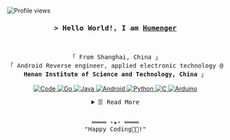 <!-- https://github.com/Humenger/ -->
<!-- April 15, 2021 -->
<!-- leave a STAR, if you like it ! -->

<!-- Profile Views Counter -->
![Profile views](https://gpvc.arturio.dev/Humenger?v=3)

<!-- Intro  -->
<h3 align="center">
        <samp>&gt; Hello World!, I am
                <b><a target="_blank" href="https://Humenger.github.io/">Humenger</a></b>
        </samp>
</h3>
<br>

<p align="center">
        <!-- Organisation  -->
        <samp>
                「 From Shanghai, China 」
                <br>
                「 Android Reverse engineer, applied electronic technology @<b> Henan Institute of Science and Technology, China</b> 」
                <br>
                <br>
        </samp>
        <!-- Programming Languages -->
        <!-- Code logo -->
        <a href="https://github.com/Humenger?tab=repositories" target="_blank"><img alt="Code"
                        src="https://img.shields.io/badge/-code-000000?style=flat-square&logo=Plex&logoColor=white">
        </a>
        <!-- Go -->
        <a href="https://github.com/Humenger?tab=repositories" target="_blank"><img alt="Go"
                        src="https://img.shields.io/badge/-Go-E34F26?style=flat-square&logo=Go&logoColor=white">
        </a>
        <!-- Java  -->
        <a href="https://github.com/Humenger?tab=repositories" target="_blank"><img alt="Java"
                        src="https://img.shields.io/badge/-Java-1572B6?style=flat-square&logo=Java&logoColor=white">
        </a>
        <!-- Android -->
        <a href="https://github.com/Humenger?tab=repositories" target="_blank"><img alt="Android"
                        src="https://img.shields.io/badge/-Android-F7DF1E?style=flat-square&logo=Android&logoColor=white">
        </a>
        <!-- Python -->
        <a href="https://github.com/Humenger?tab=repositories" target="_blank"><img alt="Python"
                        src="https://img.shields.io/badge/-Python-3776AB?style=flat-square&logo=Python&logoColor=white">
        </a>
        <!-- C -->
        <a href="https://github.com/Humenger?tab=repositories" target="_blank"><img alt="C"
                        src="https://img.shields.io/badge/-C-9b3675?style=flat-square&logo=C&logoColor=white">
        </a>
        <!-- Arduino -->
        <a href="https://github.com/Humenger?tab=repositories" target="_blank"><img alt="Arduino"
                        src="https://img.shields.io/badge/-Arduino-00979D?style=flat-square&logo=Arduino&logoColor=white">
        </a>
</p>

<!-- Details Section-->
<details align="center">
    <summary> <samp>&#9776; Read More</samp></summary>
    <p align="center">
        <br>
        <!-- Activity Widget -->
        <img alt="Humenger's GitHub Stats"
                src="https://github-readme-stats.vercel.app/api?username=Humenger&show_icons=true&theme=radical" />
        <br>
        <!-- Social Links -->
        <p>Find me on</p>
        <!-- Gmail -->
        <a href="mailto:louis4china@gmail.com" target="_blank"><img alt="Gmail"
                src="https://img.shields.io/badge/-Gmail-EA4335?style=flat-square&logo=Gmail&logoColor=white">
        </a>
    </p>
</details>
<br>

<!-- Footer -->
<samp>
    <p align="center">
        ════ ⋆★⋆ ════
        <br>
        "Happy Coding👨‍💻!"
    </p>
</samp>
